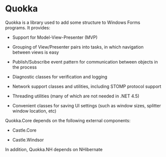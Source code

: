 Quokka
======

Quokka is a library used to add some structure to Windows Forms programs. It
provides:



-   Support for Model-View-Presenter (MVP)

-   Grouping of View/Presenter pairs into tasks, in which navigation between
    views is easy

-   Publish/Subscribe event pattern for communication between objects in the
    process

-   Diagnostic classes for verification and logging

-   Network support classes and utilities, including STOMP protocol support

-   Threading utilities (many of which are not needed in .NET 4.5)

-   Convenient classes for saving UI settings (such as window sizes, splitter
    window location, etc)

Quokka.Core depends on the following external components:

-   Castle.Core

-   Castle.Windsor

In addition, Quokka.NH depends on NHibernate
